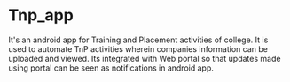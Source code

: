 # Tnp_app
It's an android app for Training and Placement activities of college. 
It is used to automate TnP activities wherein companies information can be uploaded and viewed.
Its integrated with Web portal so that updates made using portal can be seen as notifications in android app.

